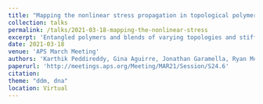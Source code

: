 ```yaml
---
title: "Mapping the nonlinear stress propagation in topological polymer blends"
collection: talks
permalink: /talks/2021-03-18-mapping-the-nonlinear-stress
excerpt: 'Entangled polymers and blends of varying topologies and stiffnesses exhibit complex nonlinear rheological properties that depend on the blend composition and the scale of the strain. How local nonlinear stresses propagate through these systems remains an open question. Here, we combine optical tweezers microrheology with fluorescence imaging and differential dynamic microscopy (DDM) to map the deformation field arising from a local nonlinear strain in entangled polymer blends. We use optical tweezers to impart local nonlinear strains and measure the resulting stresses during and following strain. We simultaneously image labeled DNA molecules surrounding the strain site and use DDM to determine how the macromolecular dynamics vary with distance from the applied strain. We perform these measurements on entangled solutions of linear and ring DNA, as well as blends of DNA and microtubules. Our approach, which combines active microrheology with macromolecular tracking and differential dynamic microscopy, directly links nonlinear stress propagation to macromolecular deformations and dynamics, and is applicable to a wide range of complex fluids and polymeric materials.'
date: 2021-03-18
venue: 'APS March Meeting'
authors: 'Karthik Peddireddy, Gina Aguirre, Jonathan Garamella, Ryan McGorty, Rae M. Robertson-Anderson'
paperurl: 'http://meetings.aps.org/Meeting/MAR21/Session/S24.6'
citation: 
theme: "ddm, dna"
location: Virtual
---
```


